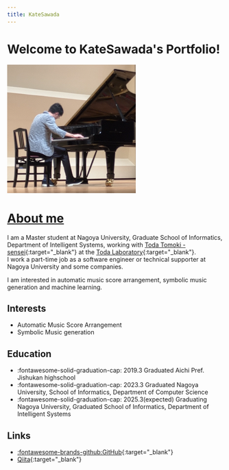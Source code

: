 ```yaml
---
title: KateSawada
---
```


# Welcome to KateSawada's Portfolio!

<img src="/images/profile.png" width="300px">

# [About me](about.md)

I am a Master student at Nagoya University, Graduate School of Informatics, Department of Intelligent Systems, working with [Toda Tomoki - sensei](https://sites.google.com/site/tomokitoda/){:target="_blank"} at the [Toda Laboratory](https://www.toda.is.i.nagoya-u.ac.jp){:target="_blank"}.  
I work a part-time job as a software engineer or technical supporter at Nagoya University and some companies.

I am interested in automatic music score arrangement, symbolic music generation and machine learning.



## Interests


- Automatic Music Score Arrangement
- Symbolic Music generation

## Education
- :fontawesome-solid-graduation-cap: 2019.3 Graduated Aichi Pref. Jishukan highschool
- :fontawesome-solid-graduation-cap: 2023.3 Graduated Nagoya University, School of Informatics, Department of Computer Science
- :fontawesome-solid-graduation-cap: 2025.3(expected) Graduating Nagoya University, Graduated School of Informatics, Department of Intelligent Systems

## Links
- [:fontawesome-brands-github:GitHub](https://github.com/KateSawada){:target="_blank"}
- [Qiita](https://qiita.com/KateSawada){:target="_blank"}
